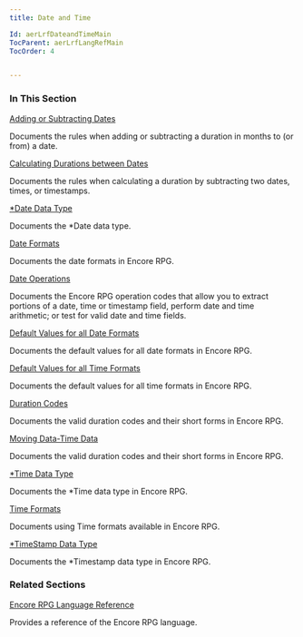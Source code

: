 ```yaml
---
title: Date and Time

Id: aerLrfDateandTimeMain
TocParent: aerLrfLangRefMain
TocOrder: 4


---
```


### In This Section

[Adding or Subtracting Dates](Adding_or_Subtracting_Dates.html)

Documents the rules when adding or subtracting a duration in months to (or
                from) a date.


[
                    Calculating
                    Durations between Dates
                ](Calculating_Durations_between_Dates.html)

Documents the rules when calculating a duration by subtracting two dates,
                times, or timestamps.


[*Date Data Type](Date_Data_Type.html)

Documents the *Date data type.


[Date Formats](Date_Formats.html)

Documents the date formats in Encore RPG.


[Date Operations](Date_Operations.html)

Documents the Encore RPG operation codes that allow you to extract
                portions of a date, time or timestamp field, perform date and time arithmetic;
                or test for valid date and time fields.


[Default Values for all Date Formats](Default_Values_for_all_Date_Formats.html)

Documents the default values for all date formats in Encore RPG.


[Default Values for all Time Formats](default_values_for_all_time_formats.html)

Documents the default values for all time formats in Encore RPG.


[Duration Codes](Duration_Codes.html)

Documents the valid duration codes and their short forms in Encore RPG.


[Moving Data-Time Data](Moving_Data_Time_Data.html)

Documents the valid duration codes and their short forms in Encore RPG.


[*Time Data Type](Time_Data_Type.html)

Documents the *Time data type in Encore RPG.


[Time Formats](Time_Formats.html)

Documents using Time formats available in Encore RPG.


[*TimeStamp Data Type](Timestamp_Data_Type.html)

Documents the *Timestamp data type in Encore RPG.


### Related Sections

[Encore RPG Language Reference](ecrLrfLangRefMain.html)

Provides a reference of the Encore RPG language.


